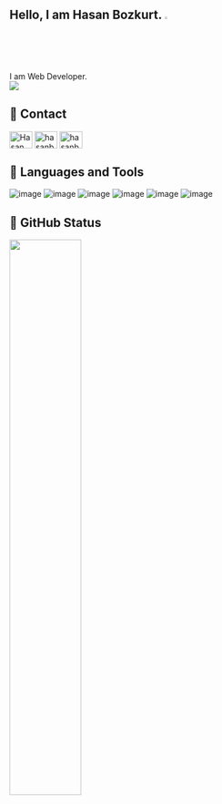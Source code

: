 ## Hello, I am Hasan Bozkurt. <img src="https://media.giphy.com/media/hvRJCLFzcasrR4ia7z/giphy.gif" width="2%">

I am Web Developer. <br/>
<img src="https://komarev.com/ghpvc/?username=hasanbozkurt&&style=flat-square" align="center" />

## 🔗 **Contact**
<a href="https://www.linkedin.com/in/hasanbozkurtua/" rel="nofollow"><img align="center" src="https://raw.githubusercontent.com/rahuldkjain/github-profile-readme-generator/master/src/images/icons/Social/linked-in-alt.svg" alt="Hasan Bozkurt" height="30" width="40" style="max-width: 100%;"></a>
<a href="https://twitter.com/hasanbozkurtua" rel="nofollow"><img align="center" src="https://raw.githubusercontent.com/rahuldkjain/github-profile-readme-generator/master/src/images/icons/Social/twitter.svg" alt="hasanbozkurtua" height="30" width="40" style="max-width: 100%;"></a>
<a href="https://instagram.com/hasanbozkurtua" rel="nofollow"><img align="center" src="https://raw.githubusercontent.com/rahuldkjain/github-profile-readme-generator/master/src/images/icons/Social/instagram.svg" alt="hasanbozkurtua" height="30" width="40" style="max-width: 100%;"></a>


## 🔖 **Languages and Tools**

![image](https://img.shields.io/badge/HTML5-E34F26?style=for-the-badge&logo=html5&logoColor=white)
![image](https://img.shields.io/badge/CSS3-1572B6?style=for-the-badge&logo=css3&logoColor=white)
![image](https://img.shields.io/badge/JavaScript-111111?style=for-the-badge&logo=javascript&logoColor=FFE300)
![image](https://img.shields.io/badge/PHP-777BB4?style=for-the-badge&logo=php&logoColor=white)
![image](https://img.shields.io/badge/Laravel-FF2D20?style=for-the-badge&logo=laravel&logoColor=white)
![image](https://img.shields.io/badge/C%23-239120?style=for-the-badge&logo=c-sharp&logoColor=white)

## 🔎 **GitHub Status**
<img src="https://github-readme-stats.vercel.app/api?username=hasanbozkurt&show_icons=true&theme=tokyonight" align="left" style="width: 50%" /><br/>
